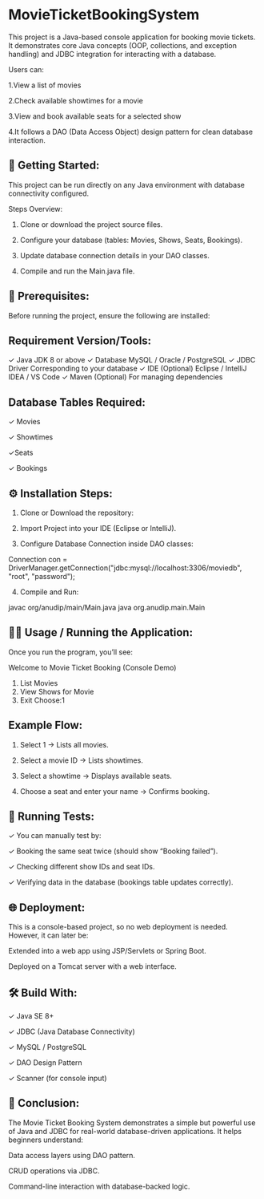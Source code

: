 # MovieTicketBookingSystem

This project is a Java-based console application for booking movie tickets.
It demonstrates core Java concepts (OOP, collections, and exception handling) and JDBC integration for interacting with a database.

Users can:

1.View a list of movies

2.Check available showtimes for a movie

3.View and book available seats for a selected show

4.It follows a DAO (Data Access Object) design pattern for clean database interaction.


🚀 Getting Started:
--------------------
This project can be run directly on any Java environment with database connectivity configured.

Steps Overview:

1. Clone or download the project source files.


2. Configure your database (tables: Movies, Shows, Seats, Bookings).


3. Update database connection details in your DAO classes.


4. Compile and run the Main.java file.

🧱 Prerequisites:
-----------------
Before running the project, ensure the following are installed:

Requirement	Version/Tools:
--------------------------
✓ Java JDK	8 or above
✓ Database	MySQL / Oracle / PostgreSQL
✓ JDBC Driver	Corresponding to your database
✓ IDE (Optional)	Eclipse / IntelliJ IDEA / VS Code
✓ Maven (Optional)	For managing dependencies


Database Tables Required:
-------------------------
✓ Movies

✓ Showtimes

✓Seats

✓ Bookings

⚙️ Installation Steps:
-----------------------

1. Clone or Download the repository:

2. Import Project into your IDE (Eclipse or IntelliJ).

3. Configure Database Connection inside DAO classes:

Connection con = DriverManager.getConnection("jdbc:mysql://localhost:3306/moviedb", "root", "password");

4. Compile and Run:

javac org/anudip/main/Main.java
java org.anudip.main.Main


🧑‍💻 Usage / Running the Application:
-----------------------------------
Once you run the program, you’ll see:

Welcome to Movie Ticket Booking (Console Demo)
1) List Movies
2) View Shows for Movie
3) Exit
Choose:1

Example Flow:
--------------
1. Select 1 → Lists all movies.


2. Select a movie ID → Lists showtimes.


3. Select a showtime → Displays available seats.


4. Choose a seat and enter your name → Confirms booking.


🧪 Running Tests:
------------------

✓ You can manually test by:

✓ Booking the same seat twice (should show “Booking failed”).

✓ Checking different show IDs and seat IDs.

✓ Verifying data in the database (bookings table updates correctly).


🌐 Deployment:
--------------
This is a console-based project, so no web deployment is needed.
However, it can later be:

Extended into a web app using JSP/Servlets or Spring Boot.

Deployed on a Tomcat server with a web interface.


🛠️ Build With:
--------------
✓ Java SE 8+

✓ JDBC (Java Database Connectivity)

✓ MySQL / PostgreSQL

✓ DAO Design Pattern

✓ Scanner (for console input)


🏁 Conclusion:
---------------
The Movie Ticket Booking System demonstrates a simple but powerful use of Java and JDBC for real-world database-driven applications.
It helps beginners understand:

Data access layers using DAO pattern.

CRUD operations via JDBC.

Command-line interaction with database-backed logic.



